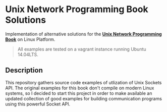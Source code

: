 # Unix Network Programming Book Solutions

Implementation of alternative solutions for the [**Unix Network Programming Book**](http://www.unpbook.com) on Linux Platform.

> All examples are tested on a vagrant instance running Ubuntu 14.04LTS.

## Description

This repository gathers source code examples of utlization of Unix Sockets API.
The original examples for this book don't compile on modern Linux systems, so I
decided to start this project in order to make available an updated collection
of good examples for building communication programs using this powerful Socket API.

